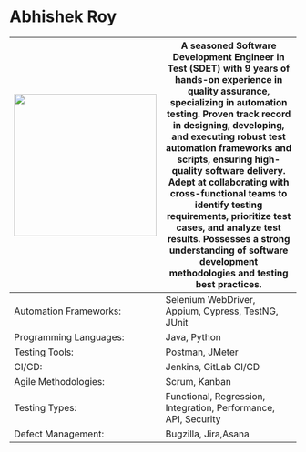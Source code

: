 # Abhishek Roy


<table>
    <thead>
      <tr>
        <th><img src="https://github.com/user-attachments/assets/181bf338-41c1-40f0-941e-d90d378f5a31" width="250">
</th>
        <th>
A seasoned Software Development Engineer in Test (SDET) with 9 years of hands-on experience in quality assurance, specializing in automation testing. Proven track record in designing, developing, and executing robust test automation frameworks and scripts, ensuring high-quality software delivery. Adept at collaborating with cross-functional teams to identify testing requirements, prioritize test cases, and analyze test results. Possesses a strong understanding of software development methodologies and testing best practices.
</th>
      </tr>
    </thead>
    <tbody>
      <tr>
        <td>Automation Frameworks:</td>
        <td>Selenium WebDriver, Appium, Cypress, TestNG, JUnit
</td>
      </tr>

<tr>
        <td>Programming Languages:</td>
        <td> Java, Python</td>
  </tr>
  
  <tr>
        <td>Testing Tools:</td>
        <td> Postman, JMeter</td>
  </tr>
   <tr>
        <td>CI/CD: </td>
        <td>Jenkins, GitLab CI/CD</td>
  </tr>
   <tr>
        <td>Agile Methodologies:</td>
        <td> Scrum, Kanban</td>
  </tr>

   <tr>
        <td>Testing Types: </td>
        <td>Functional, Regression, Integration, Performance, API, Security</td>
  </tr>
   <tr>
        <td>Defect Management:  </td>
        <td>Bugzilla, Jira,Asana</td>
  </tr>
</table>
  
          
  
 

 

